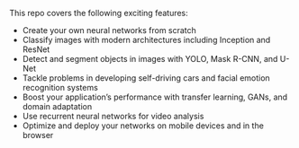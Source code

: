 This repo covers the following exciting features:

- Create your own neural networks from scratch
- Classify images with modern architectures including Inception and ResNet
- Detect and segment objects in images with YOLO, Mask R-CNN, and U-Net
- Tackle problems in developing self-driving cars and facial emotion recognition systems
- Boost your application’s performance with transfer learning, GANs, and domain adaptation
- Use recurrent neural networks for video analysis
- Optimize and deploy your networks on mobile devices and in the browser